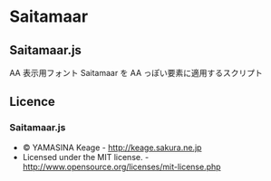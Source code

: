 Saitamaar
=========

Saitamaar.js
--------------------------------------------------------------------------------------------------------------------------------

AA 表示用フォント Saitamaar を AA っぽい要素に適用するスクリプト


Licence
--------------------------------------------------------------------------------------------------------------------------------


### Saitamaar.js

* &copy; YAMASINA Keage - http://keage.sakura.ne.jp
* Licensed under the MIT license. - http://www.opensource.org/licenses/mit-license.php

